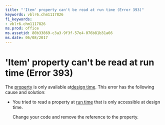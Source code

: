 ```yaml
---
title: "'Item' property can't be read at run time (Error 393)"
keywords: vblr6.chm1117826
f1_keywords:
- vblr6.chm1117826
ms.prod: office
ms.assetid: 80b33869-c3a3-9f3f-57e4-076b81b31a66
ms.date: 06/08/2017
---
```



# 'Item' property can't be read at run time (Error 393)

The [property](../../Glossary/vbe-glossary.md#property) is only available at[design time](../../Glossary/vbe-glossary.md#design-time). This error has the following cause and solution:



- You tried to read a property at [run time](../../Glossary/vbe-glossary.md#run-time) that is only accessible at design time.
    
    Change your code and remove the reference to the property.
    


